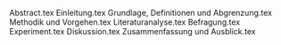Abstract.tex
Einleitung.tex
Grundlage, Definitionen und Abgrenzung.tex
Methodik und Vorgehen.tex
Literaturanalyse.tex
Befragung.tex
Experiment.tex
Diskussion.tex
Zusammenfassung und Ausblick.tex